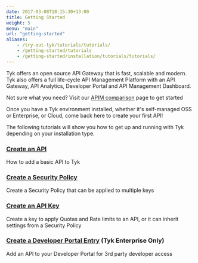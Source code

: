 ```yaml
--- 
date: 2017-03-08T18:15:30+13:00
title: Getting Started
weight: 5
menu: "main"
url: "getting-started"
aliases:
    - /try-out-tyk/tutorials/tutorials/
    - /getting-started/tutorials
    - /getting-started/installation/tutorials/tutorials/
---
```


Tyk offers an open source API Gateway that is fast, scalable and modern. Tyk also offers a full life-cycle API Management Platform with an API Gateway, API Analytics, Developer Portal and API Management Dashboard.

Not sure what you need? Visit our [APIM comparison](/docs/apim) page to get started

Once you have a Tyk environment installed, whether it's self-managed OSS or Enterprise, or Cloud, come back here to create your first API!

The following tutorials will show you how to get up and running with Tyk depending on your installation type. 

### [Create an API](/docs/getting-started/tutorials/create-api/)

How to add a basic API to Tyk

### [Create a Security Policy](/docs/getting-started/tutorials/create-security-policy/)

Create a Security Policy that can be applied to multiple keys

### [Create an API Key](/docs/getting-started/tutorials/create-api-key/)

Create a key to apply Quotas and Rate limits to an API, or it can inherit settings from a Security Policy

### [Create a Developer Portal Entry](/docs/getting-started/tutorials/create-portal-entry/) (Tyk Enterprise Only)

Add an API to your Developer Portal for 3rd party developer access
